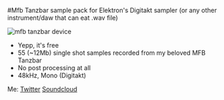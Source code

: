 #Mfb Tanzbar sample pack for Elektron's Digitakt sampler (or any other instrument/daw that can eat .wav file)

![mfb tanzbar device](http://mfberlin.de/wp-content/uploads/TANZBAR_23.jpg)

+ Yepp, it's free 
+ 55 (~12Mb) single shot samples recorded from my beloved MFB Tanzbar 
+ No post processing at all
+ 48kHz, Mono (Digitakt)

Me: 
[Twitter](https://twitter.com/mi_is_h)
[Soundcloud](https://soundcloud.com/miiiis)
